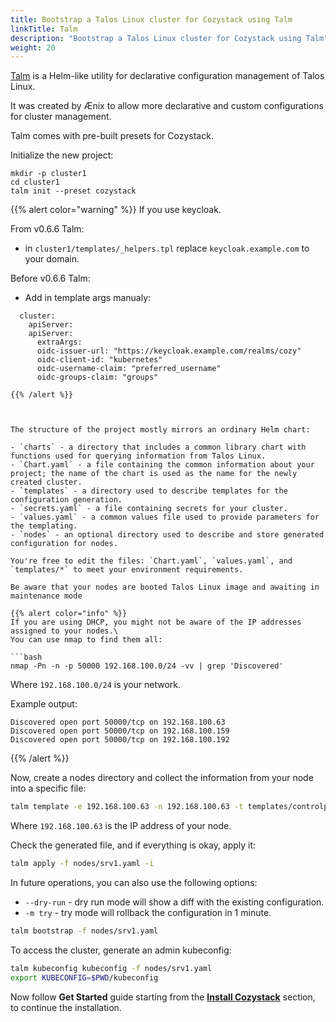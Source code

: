```yaml
---
title: Bootstrap a Talos Linux cluster for Cozystack using Talm
linkTitle: Talm
description: "Bootstrap a Talos Linux cluster for Cozystack using Talm"
weight: 20
---
```


[Talm](https://github.com/aenix-io/talm) is a Helm-like utility for declarative configuration management of Talos Linux.

It was created by Ænix to allow more declarative and custom configurations for cluster management.

Talm comes with pre-built presets for Cozystack.

Initialize the new project:

```
mkdir -p cluster1
cd cluster1
talm init --preset cozystack
```

{{% alert color="warning" %}}
If you use keycloak.

From v0.6.6 Talm:
- in `cluster1/templates/_helpers.tpl` replace  `keycloak.example.com` to your domain.

Before v0.6.6 Talm:
- Add in template args manualy:
```
  cluster:
    apiServer:
    apiServer:
      extraArgs:
      oidc-issuer-url: "https://keycloak.example.com/realms/cozy"
      oidc-client-id: "kubernetes"
      oidc-username-claim: "preferred_username"
      oidc-groups-claim: "groups"

{{% /alert %}}



The structure of the project mostly mirrors an ordinary Helm chart:

- `charts` - a directory that includes a common library chart with functions used for querying information from Talos Linux.
- `Chart.yaml` - a file containing the common information about your project; the name of the chart is used as the name for the newly created cluster.
- `templates` - a directory used to describe templates for the configuration generation.
- `secrets.yaml` - a file containing secrets for your cluster.
- `values.yaml` - a common values file used to provide parameters for the templating.
- `nodes` - an optional directory used to describe and store generated configuration for nodes.

You're free to edit the files: `Chart.yaml`, `values.yaml`, and `templates/*` to meet your environment requirements.

Be aware that your nodes are booted Talos Linux image and awaiting in maintenance mode

{{% alert color="info" %}}
If you are using DHCP, you might not be aware of the IP addresses assigned to your nodes.\
You can use nmap to find them all:

```bash
nmap -Pn -n -p 50000 192.168.100.0/24 -vv | grep 'Discovered'
```

Where `192.168.100.0/24` is your network.

Example output:

```
Discovered open port 50000/tcp on 192.168.100.63
Discovered open port 50000/tcp on 192.168.100.159
Discovered open port 50000/tcp on 192.168.100.192
```
{{% /alert %}}

Now, create a nodes directory and collect the information from your node into a specific file:

```bash
talm template -e 192.168.100.63 -n 192.168.100.63 -t templates/controlplane.yaml -i > nodes/srv1.yaml
```

Where `192.168.100.63` is the IP address of your node.

Check the generated file, and if everything is okay, apply it:

```bash
talm apply -f nodes/srv1.yaml -i
```
In future operations, you can also use the following options:

- `--dry-run` - dry run mode will show a diff with the existing configuration.
- `-m try` - try mode will rollback the configuration in 1 minute.

```bash
talm bootstrap -f nodes/srv1.yaml
```

To access the cluster, generate an admin kubeconfig:

```bash
talm kubeconfig kubeconfig -f nodes/srv1.yaml
export KUBECONFIG=$PWD/kubeconfig
```

Now follow **Get Started** guide starting from the [**Install Cozystack**](/docs/get-started/#install-cozystack) section, to continue the installation.
